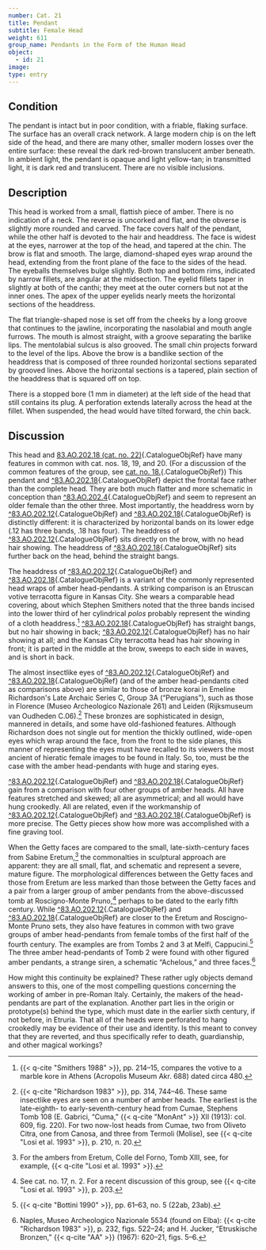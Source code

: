 ```yaml
---
number: Cat. 21
title: Pendant
subtitle: Female Head
weight: 611
group_name: Pendants in the Form of the Human Head
object:
  - id: 21
image:
type: entry
---
```


## Condition

The pendant is intact but in poor condition, with a friable, flaking surface. The surface has an overall crack network. A large modern chip is on the left side of the head, and there are many other, smaller modern losses over the entire surface: these reveal the dark red-brown translucent amber beneath. In ambient light, the pendant is opaque and light yellow-tan; in transmitted light, it is dark red and translucent. There are no visible inclusions.

## Description

This head is worked from a small, flattish piece of amber. There is no indication of a neck. The reverse is uncorked and flat, and the obverse is slightly more rounded and carved. The face covers half of the pendant, while the other half is devoted to the hair and headdress. The face is widest at the eyes, narrower at the top of the head, and tapered at the chin. The brow is flat and smooth. The large, diamond-shaped eyes wrap around the head, extending from the front plane of the face to the sides of the head. The eyeballs themselves bulge slightly. Both top and bottom rims, indicated by narrow fillets, are angular at the midsection. The eyelid fillets taper in slightly at both of the canthi; they meet at the outer corners but not at the inner ones. The apex of the upper eyelids nearly meets the horizontal sections of the headdress.

The flat triangle-shaped nose is set off from the cheeks by a long groove that continues to the jawline, incorporating the nasolabial and mouth angle furrows. The mouth is almost straight, with a groove separating the barlike lips. The mentolabial sulcus is also grooved. The small chin projects forward to the level of the lips. Above the brow is a bandlike section of the headdress that is composed of three rounded horizontal sections separated by grooved lines. Above the horizontal sections is a tapered, plain section of the headdress that is squared off on top.

There is a stopped bore (1 mm in diameter) at the left side of the head that still contains its plug. A perforation extends laterally across the head at the fillet. When suspended, the head would have tilted forward, the chin back.

## Discussion

This head and [83.AO.202.18 (cat. no. 22)](#cat-83.AO.202.18){.CatalogueObjRef} have many features in common with cat. nos. 18, 19, and 20. (For a discussion of the common features of the group, see [cat. no. 18.](#cat-83.AO.202.4){.CatalogueObjRef}) This pendant and [^83.AO.202.18](#cat-83.AO.202.18){.CatalogueObjRef} depict the frontal face rather than the complete head. They are both much flatter and more schematic in conception than [^83.AO.202.4](#cat-83.AO.202.4){.CatalogueObjRef} and seem to represent an older female than the other three. Most importantly, the headdress worn by [^83.AO.202.12](#cat-83.AO.202.12){.CatalogueObjRef} and [^83.AO.202.18](#cat-83.AO.202.18){.CatalogueObjRef} is distinctly different: it is characterized by horizontal bands on its lower edge (.12 has three bands, .18 has four). The headdress of [^83.AO.202.12](#cat-83.AO.202.12){.CatalogueObjRef} sits directly on the brow, with no head hair showing. The headdress of [^83.AO.202.18](#cat-83.AO.202.18){.CatalogueObjRef} sits further back on the head, behind the straight bangs.

The headdress of [^83.AO.202.12](#cat-83.AO.202.12){.CatalogueObjRef} and [^83.AO.202.18](#cat-83.AO.202.18){.CatalogueObjRef} is a variant of the commonly represented head wraps of amber head-pendants. A striking comparison is an Etruscan votive terracotta figure in Kansas City. She wears a comparable head covering, about which Stephen Smithers noted that the three bands incised into the lower third of her cylindrical *polos* probably represent the winding of a cloth headdress.[^1] [^83.AO.202.18](#cat-83.AO.202.18){.CatalogueObjRef} has straight bangs, but no hair showing in back; [^83.AO.202.12](#cat-83.AO.202.12){.CatalogueObjRef} has no hair showing at all; and the Kansas City terracotta head has hair showing in front; it is parted in the middle at the brow, sweeps to each side in waves, and is short in back.

The almost insectlike eyes of [^83.AO.202.12](#cat-83.AO.202.12){.CatalogueObjRef} and [^83.AO.202.18](#cat-83.AO.202.18){.CatalogueObjRef} (and of the amber head-pendants cited as comparisons above) are similar to those of bronze korai in Emeline Richardson's Late Archaic Series C, Group 3A (“Perugians”), such as those in Florence (Museo Archeologico Nazionale 261) and Leiden (Rijksmuseum van Oudheden C.06).[^2] These bronzes are sophisticated in design, mannered in details, and some have old-fashioned features. Although Richardson does not single out for mention the thickly outlined, wide-open eyes which wrap around the face, from the front to the side planes, this manner of representing the eyes must have recalled to its viewers the most ancient of hieratic female images to be found in Italy. So, too, must be the case with the amber head-pendants with huge and staring eyes.

[^83.AO.202.12](#cat-83.AO.202.12){.CatalogueObjRef} and [^83.AO.202.18](#cat-83.AO.202.18){.CatalogueObjRef} gain from a comparison with four other groups of amber heads. All have features stretched and skewed; all are asymmetrical; and all would have hung crookedly. All are related, even if the workmanship of [^83.AO.202.12](#cat-83.AO.202.12){.CatalogueObjRef} and [^83.AO.202.18](#cat-83.AO.202.18){.CatalogueObjRef} is more precise. The Getty pieces show how more was accomplished with a fine graving tool.

When the Getty faces are compared to the small, late-sixth-century faces from Sabine Eretum,[^3] the commonalties in sculptural approach are apparent: they are all small, flat, and schematic and represent a severe, mature figure. The morphological differences between the Getty faces and those from Eretum are less marked than those between the Getty faces and a pair from a larger group of amber pendants from the above-discussed tomb at Roscigno-Monte Pruno,[^4] perhaps to be dated to the early fifth century. While [^83.AO.202.12](#cat-83.AO.202.12){.CatalogueObjRef} and [^83.AO.202.18](#cat-83.AO.202.18){.CatalogueObjRef} are closer to the Eretum and Roscigno-Monte Pruno sets, they also have features in common with two grave groups of amber head-pendants from female tombs of the first half of the fourth century. The examples are from Tombs 2 and 3 at Melfi, Cappucini.[^5] The three amber head-pendants of Tomb 2 were found with other figured amber pendants, a strange siren, a schematic “Achelous,” and three faces.[^6]

How might this continuity be explained? These rather ugly objects demand answers to this, one of the most compelling questions concerning the working of amber in pre-Roman Italy. Certainly, the makers of the head-pendants are part of the explanation. Another part lies in the origin or prototype(s) behind the type, which must date in the earlier sixth century, if not before, in Etruria. That all of the heads were perforated to hang crookedly may be evidence of their use and identity. Is this meant to convey that they are reverted, and thus specifically refer to death, guardianship, and other magical workings?


[^1]: {{< q-cite "Smithers 1988" >}}, pp. 214–15, compares the votive to a marble kore in Athens (Acropolis Museum Akr. 688) dated circa 480.

[^2]: {{< q-cite "Richardson 1983" >}}, pp. 314, 744–46. These same insectlike eyes are seen on a number of amber heads. The earliest is the late-eighth- to early-seventh-century head from Cumae, Stephens Tomb 108 (E. Gabrici, “Cuma,” {{< q-cite "MonAnt" >}} XII (1913): col. 609, fig. 220). For two now-lost heads from Cumae, two from Oliveto Citra, one from Canosa, and three from Termoli (Molise), see {{< q-cite "Losi et al. 1993" >}}, p. 210, n. 20.

[^3]: For the ambers from Eretum, Colle del Forno, Tomb XIII, see, for example, {{< q-cite "Losi et al. 1993" >}}.

[^4]: See cat. no. 17, n. 2. For a recent discussion of this group, see {{< q-cite "Losi et al. 1993" >}}, p. 203.

[^5]: {{< q-cite "Bottini 1990" >}}, pp. 61–63, no. 5 (22ab, 23ab).

[^6]: Naples, Museo Archeologico Nazionale 5534 (found on Elba): {{< q-cite "Richardson 1983" >}}, p. 232, figs. 522–24; and H. Jucker, “Etruskische Bronzen,” {{< q-cite "AA" >}} (1967): 620–21, figs. 5–6.
